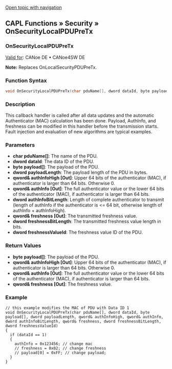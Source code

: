 [Open topic with navigation](../../../../../CANoeDEFamily.htm#Topics/CAPLFunctions/Security/CallbackHandler/CAPLfunctionOnSecurityLocalPDUPreTx.md)

## CAPL Functions » Security » OnSecurityLocalPDUPreTx

### OnSecurityLocalPDUPreTx

[Valid for](../../../Shared/FeatureAvailability.md): CANoe DE • CANoe4SW DE

**Note:** Replaces OnLocalSecurityPDUPreTx.

### Function Syntax

```c
void OnSecurityLocalPDUPreTx(char pduName[], dword dataId, byte payload[], dword payloadLength, qword& authInfoHigh, qword& authInfo, dword authInfoBitLength, qword& freshness, dword freshnessBitLength, dword freshnessValueId)
```

### Description

This callback handler is called after all data updates and the automatic Authenticator (MAC) calculation has been done. Payload, AuthInfo, and freshness can be modified in this handler before the transmission starts. Fault injection and evaluation of new algorithms are typical examples.

### Parameters

- **char pduName[]**: The name of the PDU.
- **dword dataId**: The data ID of the PDU.
- **byte payload[]**: The payload of the PDU.
- **dword payloadLength**: The payload length of the PDU in bytes.
- **qword& authInfoHigh [Out]**: Upper 64 bits of the authenticator (MAC), if authenticator is larger than 64 bits. Otherwise 0.
- **qword& authInfo [Out]**: The full authenticator value or the lower 64 bits of the authenticator (MAC), if authenticator is larger than 64 bits.
- **dword authInfoBitLength**: Length of complete authenticator to transmit (length of authInfo if the authenticator is \<= 64 bit, otherwise length of authInfo + authInfoHigh).
- **qword& freshness [Out]**: The transmitted freshness value.
- **dword freshnessBitLength**: The transmitted freshness value length in bits.
- **dword freshnessValueId**: The freshness value ID of the PDU.

### Return Values

- **byte payload[]**: The payload of the PDU.
- **qword& authInfoHigh [Out]**: Upper 64 bits of the authenticator (MAC), if authenticator is larger than 64 bits. Otherwise 0.
- **qword& authInfo [Out]**: The full authenticator value or the lower 64 bits of the authenticator (MAC), if authenticator is larger than 64 bits.
- **qword& freshness [Out]**: The freshness value.

### Example

```plaintext
// this example modifies the MAC of PDU with Data ID 1
void OnSecurityLocalPDUPreTx(char pduName[], dword dataId, byte payload[], dword payloadLength, qword& authInfoHigh, qword& authInfo, dword authInfoBitLength, qword& freshness, dword freshnessBitLength, dword freshnessValueId)
{
  if (dataId == 1)
  {
    authInfo = 0x123456; // change mac
    // freshness = 0x02; // change freshness
    // payload[0] = 0xFF; // change payload;
  }
}
```
